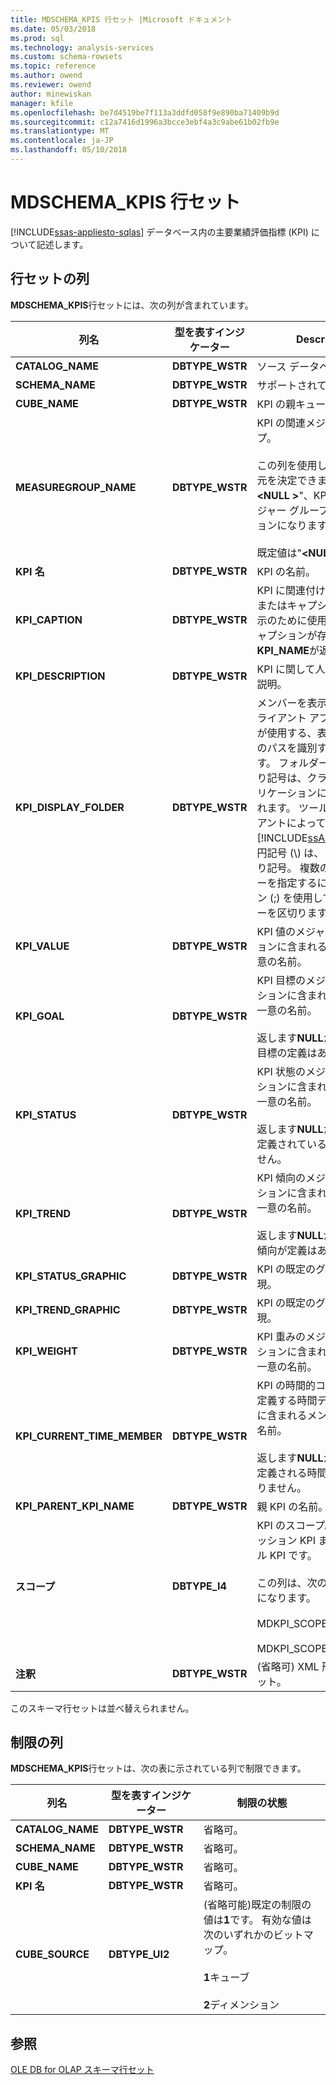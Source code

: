 ```yaml
---
title: MDSCHEMA_KPIS 行セット |Microsoft ドキュメント
ms.date: 05/03/2018
ms.prod: sql
ms.technology: analysis-services
ms.custom: schema-rowsets
ms.topic: reference
ms.author: owend
ms.reviewer: owend
author: minewiskan
manager: kfile
ms.openlocfilehash: be7d4519be7f113a3ddfd058f9e890ba71409b9d
ms.sourcegitcommit: c12a7416d1996a3bcce3ebf4a3c9abe61b02fb9e
ms.translationtype: MT
ms.contentlocale: ja-JP
ms.lasthandoff: 05/10/2018
---
```

# <a name="mdschemakpis-rowset"></a>MDSCHEMA_KPIS 行セット
[!INCLUDE[ssas-appliesto-sqlas](../../../includes/ssas-appliesto-sqlas.md)]
  データベース内の主要業績評価指標 (KPI) について記述します。  
  
## <a name="rowset-columns"></a>行セットの列  
 **MDSCHEMA_KPIS**行セットには、次の列が含まれています。  
  
|列名|型を表すインジケーター|Description|  
|-----------------|--------------------|-----------------|  
|**CATALOG_NAME**|**DBTYPE_WSTR**|ソース データベース。|  
|**SCHEMA_NAME**|**DBTYPE_WSTR**|サポートされていません。|  
|**CUBE_NAME**|**DBTYPE_WSTR**|KPI の親キューブ。|  
|**MEASUREGROUP_NAME**|**DBTYPE_WSTR**|KPI の関連メジャー グループ。<br /><br /> この列を使用して、KPI の次元を決定できます。 場合"**\<NULL >**"、KPI のすべてのメジャー グループでディメンションになります。<br /><br /> 既定値は"**\<NULL >**"です。|  
|**KPI 名**|**DBTYPE_WSTR**|KPI の名前。|  
|**KPI_CAPTION**|**DBTYPE_WSTR**|KPI に関連付けられたラベルまたはキャプション。 主に表示のために使用されます。 キャプションが存在しない場合**KPI_NAME**が返されます。|  
|**KPI_DESCRIPTION**|**DBTYPE_WSTR**|KPI に関して人が認識できる説明。|  
|**KPI_DISPLAY_FOLDER**|**DBTYPE_WSTR**|メンバーを表示するためにクライアント アプリケーションが使用する、表示フォルダーのパスを識別する文字列です。 フォルダー レベルの区切り記号は、クライアント アプリケーションによって定義されます。 ツールおよびクライアントによって提供される[!INCLUDE[ssASnoversion](../../../includes/ssasnoversion-md.md)]、円記号 (\\) は、レベルの区切り記号。 複数の表示フォルダーを指定するには、セミコロン (;) を使用して、フォルダーを区切ります。|  
|**KPI_VALUE**|**DBTYPE_WSTR**|KPI 値のメジャー ディメンションに含まれるメンバーの一意の名前。|  
|**KPI_GOAL**|**DBTYPE_WSTR**|KPI 目標のメジャー ディメンションに含まれるメンバーの一意の名前。<br /><br /> 返します**NULL**かどうかは、目標の定義はありません。|  
|**KPI_STATUS**|**DBTYPE_WSTR**|KPI 状態のメジャー ディメンションに含まれるメンバーの一意の名前。<br /><br /> 返します**NULL**かどうかは、定義されている状態はありません。|  
|**KPI_TREND**|**DBTYPE_WSTR**|KPI 傾向のメジャー ディメンションに含まれるメンバーの一意の名前。<br /><br /> 返します**NULL**かどうかは、傾向が定義はありません。|  
|**KPI_STATUS_GRAPHIC**|**DBTYPE_WSTR**|KPI の既定のグラフィカル表現。|  
|**KPI_TREND_GRAPHIC**|**DBTYPE_WSTR**|KPI の既定のグラフィカル表現。|  
|**KPI_WEIGHT**|**DBTYPE_WSTR**|KPI 重みのメジャー ディメンションに含まれるメンバーの一意の名前。|  
|**KPI_CURRENT_TIME_MEMBER**|**DBTYPE_WSTR**|KPI の時間的コンテキストを定義する時間ディメンションに含まれるメンバーの一意の名前。<br /><br /> 返します**NULL**かどうかは、定義される時間メンバーはありません。|  
|**KPI_PARENT_KPI_NAME**|**DBTYPE_WSTR**|親 KPI の名前。|  
|**スコープ**|**DBTYPE_I4**|KPI のスコープ。 KPI は、セッション KPI またはグローバル KPI です。<br /><br /> この列は、次のいずれかの値になります。<br /><br /> MDKPI_SCOPE_GLOBAL=1<br /><br /> MDKPI_SCOPE_SESSION=2|  
|**注釈**|**DBTYPE_WSTR**|(省略可) XML 形式のメモのセット。|  
  
 このスキーマ行セットは並べ替えられません。  
  
## <a name="restriction-columns"></a>制限の列  
 **MDSCHEMA_KPIS**行セットは、次の表に示されている列で制限できます。  
  
|列名|型を表すインジケーター|制限の状態|  
|-----------------|--------------------|-----------------------|  
|**CATALOG_NAME**|**DBTYPE_WSTR**|省略可。|  
|**SCHEMA_NAME**|**DBTYPE_WSTR**|省略可。|  
|**CUBE_NAME**|**DBTYPE_WSTR**|省略可。|  
|**KPI 名**|**DBTYPE_WSTR**|省略可。|  
|**CUBE_SOURCE**|**DBTYPE_UI2**|(省略可能)既定の制限の値は**1**です。 有効な値は次のいずれかのビットマップ。<br /><br /> **1**キューブ<br /><br /> **2**ディメンション|  
  
## <a name="see-also"></a>参照  
 [OLE DB for OLAP スキーマ行セット](../../../analysis-services/schema-rowsets/ole-db-olap/ole-db-for-olap-schema-rowsets.md)  
  
  
